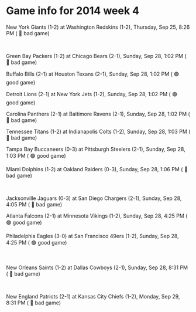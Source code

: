 # Game info for 2014 week 4

New York Giants (1-2) at Washington Redskins (1-2), Thursday, Sep 25, 8:26 PM (	:red_circle: bad game)


<br/>

Green Bay Packers (1-2) at Chicago Bears (2-1), Sunday, Sep 28, 1:02 PM (	:red_circle: bad game)

Buffalo Bills (2-1) at Houston Texans (2-1), Sunday, Sep 28, 1:02 PM (	:green_circle: good game)

Detroit Lions (2-1) at New York Jets (1-2), Sunday, Sep 28, 1:02 PM (	:green_circle: good game)

Carolina Panthers (2-1) at Baltimore Ravens (2-1), Sunday, Sep 28, 1:02 PM (	:red_circle: bad game)

Tennessee Titans (1-2) at Indianapolis Colts (1-2), Sunday, Sep 28, 1:03 PM (	:red_circle: bad game)

Tampa Bay Buccaneers (0-3) at Pittsburgh Steelers (2-1), Sunday, Sep 28, 1:03 PM (	:green_circle: good game)

Miami Dolphins (1-2) at Oakland Raiders (0-3), Sunday, Sep 28, 1:06 PM (	:red_circle: bad game)


<br/>

Jacksonville Jaguars (0-3) at San Diego Chargers (2-1), Sunday, Sep 28, 4:05 PM (	:red_circle: bad game)

Atlanta Falcons (2-1) at Minnesota Vikings (1-2), Sunday, Sep 28, 4:25 PM (	:green_circle: good game)

Philadelphia Eagles (3-0) at San Francisco 49ers (1-2), Sunday, Sep 28, 4:25 PM (	:green_circle: good game)


<br/>

New Orleans Saints (1-2) at Dallas Cowboys (2-1), Sunday, Sep 28, 8:31 PM (	:red_circle: bad game)


<br/>

New England Patriots (2-1) at Kansas City Chiefs (1-2), Monday, Sep 29, 8:31 PM (	:red_circle: bad game)

